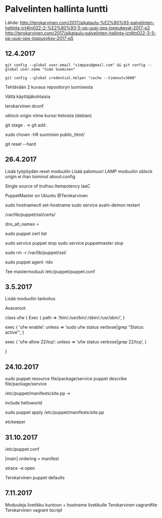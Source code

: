 # Palvelinten hallinta luntti
Lähde: http://terokarvinen.com/2017/aikataulu-%E2%80%93-palvelinten-hallinta-ict4tn022-2-%E2%80%93-5-op-uusi-ops-loppukevat-2017-p2
http://terokarvinen.com/2017/aikataulu-palvelinten-hallinta-ict4tn022-3-5-op-uusi-ops-loppusyksy-2017-p5

## 12.4.2017

	git config --global user.email "simppas@gmail.com" && git config --global user.name "Simo Suominen"

	git config --global credential.helper "cache --timeout=3600"

Tehtävään 2 kuvaus repositoryn luomisesta

Vältä käyttäjäkohtaisia

terokarvinen dconf

ublock origin viime kurssi tietoista (debian)

git stage . -> git add .

sudo chown -hR suomisim public_html/



git reset --hard

## 26.4.2017

Lisää työpöydän reset moduuliin
Lisää palomuuri LAMP moduuliin
ublock origin ei ihan toiminut about:config

Single source of truthsu
Itempotency
IaaC

PuppetMaster on Ubuntu @Terokarvinen

sudo hostnamectl set-hostname
sudo service avahi-demon restart

/var/lib/puppet/ssl/certs/

dns_alt_names = 

sudo puppet cert list


sudo service puppet stop
sudo service puppetmaster stop

sudo rm -r /var/lib/puppet/ssl/


sudo puppet agent -tdv

Tee mastermoduuli /etc/puppet/puppet.conf





## 3.5.2017

Lisää moduuliin tarkoitus

Avaceroot

class ufw {
Exec {
path => ‘/bin/:/usr/bin/:/sbin/:/usr/sbin/’,
}

exec { ‘ufw enable’:
unless => ‘sudo ufw status verbose|grep “Status: active”‘,
}

exec { ‘ufw allow 22/tcp’:
unless => ‘ufw status verbose|grep 22/tcp’,
}

}

## 24.10.2017

sudo puppet resource file/package/service
puppet describe file/package/service

/etc/puppet/manifests/site.pp ->

include helloworld

sudo puppet apply /etc/puppet/manifests/site.pp

etckeeper

## 31.10.2017

/etc/puppet.conf

[main]
ordering = manifest

strace -e open

Terokarvinen puppet defaults

## 7.11.2017

Moduuleja livetikku kuntoon + hostname livetikulle
Terokarvinen vagrantfile
Terokarvinen vagrant tscript


